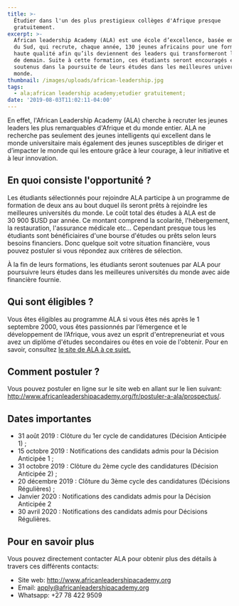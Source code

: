 ```yaml
---
title: >-
  Étudier dans l'un des plus prestigieux collèges d'Afrique presque
  gratuitement.
excerpt: >-
  African leadership Academy (ALA) est une école d’excellence, basée en Afrique
  du Sud, qui recrute, chaque année, 130 jeunes africains pour une formation de
  haute qualité afin qu’ils deviennent des leaders qui transformeront l’Afrique
  de demain. Suite à cette formation, ces étudiants seront encouragés et
  soutenus dans la poursuite de leurs études dans les meilleures universités du
  monde.
thumbnail: /images/uploads/african-leadership.jpg
tags:
  - ala;african leadership academy;etudier gratuitement;
date: '2019-08-03T11:02:11-04:00'
---
```

En effet, l'African Leadership Academy (ALA) cherche à recruter les jeunes leaders les plus remarquables d'Afrique et du monde entier. ALA ne recherche pas seulement des jeunes intelligents qui excellent dans le monde universitaire mais également des jeunes susceptibles de diriger et d’impacter le monde qui les entoure grâce à leur courage, à leur initiative et à leur innovation.

## En quoi consiste l'opportunité ?

Les étudiants sélectionnés pour rejoindre ALA participe à un programme de formation de deux ans au bout duquel ils seront prêts à rejoindre les meilleures universités du monde. Le coût total des études à ALA est de 30 900 $USD par année. Ce montant comprend la scolarité, l'hébergement, la restauration, l'assurance médicale etc… Cependant presque tous les étudiants sont bénéficiaires d'une bourse d'études ou prêts selon leurs besoins financiers. Donc quelque soit votre situation financière, vous pouvez postuler si vous répondez aux critères de sélection.

À la fin de leurs formations, les étudiants seront soutenues par ALA pour poursuivre leurs études dans les meilleures universités du monde avec aide financière fournie.

## Qui sont éligibles ?

Vous êtes éligibles au programme ALA si vous êtes nés après le 1 septembre 2000, vous êtes passionnés par l’émergence et le développement de l’Afrique, vous avez un esprit d'entrepreneuriat et vous avez un diplôme d'études secondaires ou êtes en voie de l'obtenir. Pour en savoir, consultez <a href="http://www.africanleadershipacademy.org/fr/postuler-a-ala/criteres-dadmission/" target="_blank" rel="noreferrer nofollow">le site de ALA à ce sujet.</a>

## Comment postuler ?

Vous pouvez postuler en ligne sur le site web en allant sur le lien suivant: <a href="http://www.africanleadershipacademy.org/fr/postuler-a-ala/prospectus/" target="_blank" rel="noreferrer nofollow">http://www.africanleadershipacademy.org/fr/postuler-a-ala/prospectus/</a>.

## Dates importantes

* 31 août 2019 : Clôture du 1er cycle de candidatures (Décision Anticipée 1) ;
* 15 octobre 2019 : Notifications des candidats admis pour la Décision Anticipée 1 ;
* 31 octobre 2019 : Clôture du 2ème cycle des candidatures (Décision Anticipée 2) ;
* 20 décembre 2019 : Clôture du 3ème cycle des candidatures (Décisions Régulières) ;
* Janvier 2020 : Notifications des candidats admis pour la Décision Anticipée 2
* 30 avril 2020 : Notifications des candidats admis pour Décisions Régulières.

## Pour en savoir plus

Vous pouvez directement contacter ALA pour obtenir plus des détails à travers ces différents contacts:

* Site web: <a href="http://www.africanleadershipacademy.org" target="_blank" rel="noreferrer nofollow">http://www.africanleadershipacademy.org</a>
* Email: <a href="mailto:apply@africanleadershipacademy.org" target="_top">apply@africanleadershipacademy.org</a>
* Whatsapp: +27 78 422 9509
